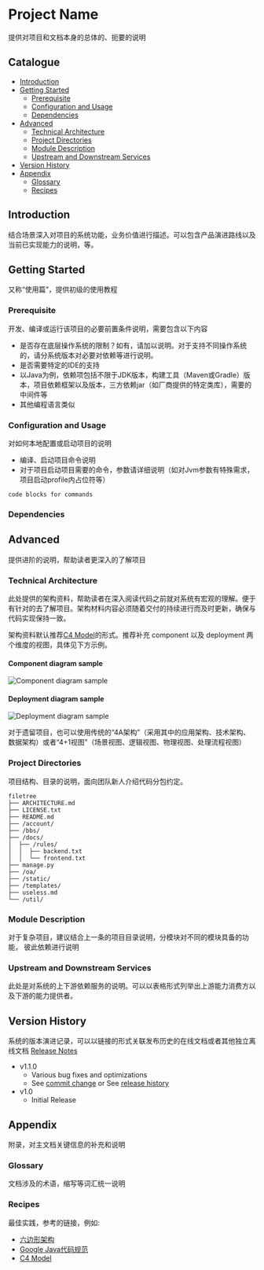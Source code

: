 # Project Name
提供对项目和文档本身的总体的、扼要的说明

## Catalogue
- [Introduction](#Introduction)
- [Getting Started](#Getting-Started)
  - [Prerequisite](#Prerequisite)
  - [Configuration and Usage](#Configuration)
  - [Dependencies](#Dependencies)
- [Advanced](#Advanced)
  - [Technical Architecture](#Technical-Architecture)
  - [Project Directories](#Project-Directories)
  - [Module Description](#Module-Description)
  - [Upstream and Downstream Services](#Upstream-and-Downstream-Services)
- [Version History](#Version-History)
- [Appendix](#Appendix)
  - [Glossary](#Glossary)
  - [Recipes](#Recipes)

## Introduction
结合场景深入对项目的系统功能，业务价值进行描述。可以包含产品演进路线以及当前已实现能力的说明，等。


## Getting Started
又称“使用篇”，提供初级的使用教程

### Prerequisite
开发、编译或运行该项目的必要前置条件说明，需要包含以下内容
* 是否存在底层操作系统的限制？如有，请加以说明。对于支持不同操作系统的，请分系统版本对必要对依赖等进行说明。
* 是否需要特定的IDE的支持
* 以Java为例，依赖项包括不限于JDK版本，构建工具（Maven或Gradle）版本，项目依赖框架以及版本，三方依赖jar（如厂商提供的特定类库），需要的中间件等
* 其他编程语言类似


### Configuration and Usage
对如何本地配置或启动项目的说明
* 编译、启动项目命令说明
* 对于项目启动项目需要的命令，参数请详细说明（如对Jvm参数有特殊需求，项目启动profile内占位符等）
```
code blocks for commands
```

### Dependencies

## Advanced
提供进阶的说明，帮助读者更深入的了解项目

### Technical Architecture
此处提供的架构资料，帮助读者在深入阅读代码之前就对系统有宏观的理解。便于有针对的去了解项目。架构材料内容必须随着交付的持续进行而及时更新，确保与代码实现保持一致。

架构资料默认推荐[C4 Model](https://c4model.com/)的形式。推荐补充 component 以及 deployment 两个维度的视图，具体见下方示例。

#### Component diagram sample
![Component diagram sample](images/component-diagram.png)

#### Deployment diagram sample
![Deployment diagram sample](images/deployment-digram.png)

对于遗留项目，也可以使用传统的“4A架构”（采用其中的应用架构、技术架构、数据架构）或者“4+1视图”（场景视图、逻辑视图、物理视图、处理流程视图）

### Project Directories
项目结构、目录的说明，面向团队新人介绍代码分包约定。

```
filetree 
├── ARCHITECTURE.md
├── LICENSE.txt
├── README.md
├── /account/
├── /bbs/
├── /docs/
│  ├── /rules/
│  │  ├── backend.txt
│  │  └── frontend.txt
├── manage.py
├── /oa/
├── /static/
├── /templates/
├── useless.md
└── /util/

```
### Module Description
对于复杂项目，建议结合上一条的项目目录说明，分模块对不同的模块具备的功能， 彼此依赖进行说明

### Upstream and Downstream Services
此处是对系统的上下游依赖服务的说明。可以以表格形式列举出上游能力消费方以及下游的能力提供者。

## Version History
系统的版本演进记录，可以以链接的形式关联发布历史的在线文档或者其他独立离线文档
[Release Notes](README-v4.md)

* v1.1.0
   * Various bug fixes and optimizations
   * See [commit change]() or See [release history]()
* v1.0
   * Initial Release

## Appendix
附录，对主文档关键信息的补充和说明

### Glossary
文档涉及的术语，缩写等词汇统一说明

### Recipes
最佳实践，参考的链接，例如:

- [六边形架构](https://alistair.cockburn.us/hexagonal-architecture/)
- [Google Java代码规范](README-v4.md)
- [C4 Model](https://c4model.com/)





